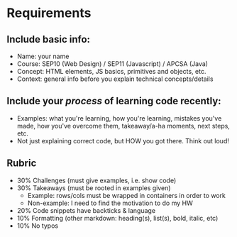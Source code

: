 # Requirements

## Include basic info:
* Name: your name
* Course: SEP10 (Web Design) / SEP11 (Javascript) / APCSA (Java)
* Concept: HTML elements, JS basics, primitives and objects, etc.
* Context: general info before you explain technical concepts/details

## Include your _process_ of learning code recently:
* Examples: what you're learning, how you're learning, mistakes you've made, how you've overcome them, takeaway/a-ha moments, next steps, etc.
* Not just explaining correct code, but HOW you got there. Think out loud!

## Rubric
* 30% Challenges (must give examples, i.e. show code)
* 30% Takeaways (must be rooted in examples given)
  * Example: rows/cols must be wrapped in containers in order to work
  * Non-example: I need to find the motivation to do my HW
* 20% Code snippets have backticks & language
* 10% Formatting (other markdown: heading(s), list(s), bold, italic, etc)
* 10% No typos